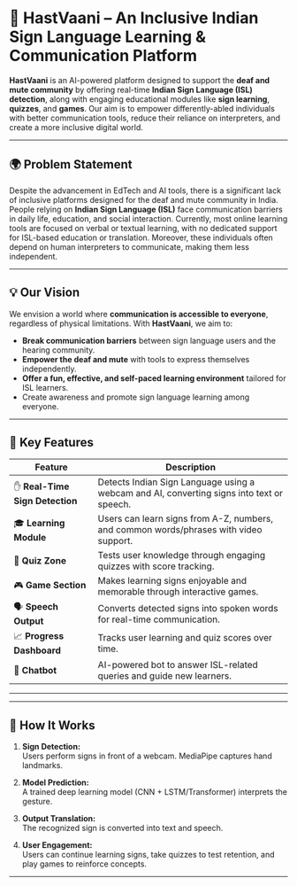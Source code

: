 # 🤟 HastVaani – An Inclusive Indian Sign Language Learning & Communication Platform

**HastVaani** is an AI-powered platform designed to support the **deaf and mute community** by offering real-time **Indian Sign Language (ISL) detection**, along with engaging educational modules like **sign learning**, **quizzes**, and **games**. Our aim is to empower differently-abled individuals with better communication tools, reduce their reliance on interpreters, and create a more inclusive digital world.

---

## 🌍 Problem Statement

Despite the advancement in EdTech and AI tools, there is a significant lack of inclusive platforms designed for the deaf and mute community in India. People relying on **Indian Sign Language (ISL)** face communication barriers in daily life, education, and social interaction. Currently, most online learning tools are focused on verbal or textual learning, with no dedicated support for ISL-based education or translation. Moreover, these individuals often depend on human interpreters to communicate, making them less independent.

---

## 💡 Our Vision

We envision a world where **communication is accessible to everyone**, regardless of physical limitations. With **HastVaani**, we aim to:

- **Break communication barriers** between sign language users and the hearing community.
- **Empower the deaf and mute** with tools to express themselves independently.
- **Offer a fun, effective, and self-paced learning environment** tailored for ISL learners.
- Create awareness and promote sign language learning among everyone.

---

## 🚀 Key Features

| Feature | Description |
|--------|-------------|
| ✋ **Real-Time Sign Detection** | Detects Indian Sign Language using a webcam and AI, converting signs into text or speech. |
| 🎓 **Learning Module** | Users can learn signs from A-Z, numbers, and common words/phrases with video support. |
| 🧠 **Quiz Zone** | Tests user knowledge through engaging quizzes with score tracking. |
| 🎮 **Game Section** | Makes learning signs enjoyable and memorable through interactive games. |
| 🗣️ **Speech Output** | Converts detected signs into spoken words for real-time communication. |
| 📈 **Progress Dashboard** | Tracks user learning and quiz scores over time. |
| 🤖 **Chatbot** | AI-powered bot to answer ISL-related queries and guide new learners. |

---



---

## 🎯 How It Works

1. **Sign Detection:**  
   Users perform signs in front of a webcam. MediaPipe captures hand landmarks.

2. **Model Prediction:**  
   A trained deep learning model (CNN + LSTM/Transformer) interprets the gesture.

3. **Output Translation:**  
   The recognized sign is converted into text and speech.

4. **User Engagement:**  
   Users can continue learning signs, take quizzes to test retention, and play games to reinforce concepts.

---
